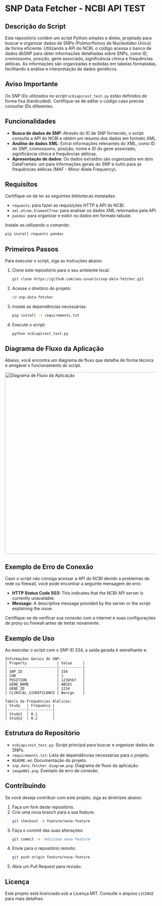 # SNP Data Fetcher - NCBI API TEST

## Descrição do Script

Este repositório contém um script Python simples e direto, projetado para buscar e organizar dados de SNPs (Polimorfismos de Nucleotídeo Único) de forma eficiente. Utilizando a API do NCBI, o código acessa o banco de dados dbSNP para obter informações detalhadas sobre SNPs, como ID, cromossomo, posição, gene associado, significância clínica e frequências alélicas. As informações são organizadas e exibidas em tabelas formatadas, facilitando a análise e interpretação de dados genéticos.

## Aviso Importante

Os SNP IDs utilizados no script `ncbiapirest_test.py` estão definidos de forma fixa (hardcoded). Certifique-se de editar o código caso precise consultar IDs diferentes.

## Funcionalidades

- **Busca de dados de SNP**: Através do ID de SNP fornecido, o script consulta a API do NCBI e obtém um resumo dos dados em formato XML.
- **Análise de dados XML**: Extrai informações relevantes do XML, como ID do SNP, cromossomo, posição, nome e ID do gene associado, significância clínica e frequências alélicas.
- **Apresentação de dados**: Os dados extraídos são organizados em dois DataFrames: um para informações gerais do SNP e outro para as frequências alélicas (MAF - Minor Allele Frequency).

## Requisitos

Certifique-se de ter as seguintes bibliotecas instaladas:

- `requests`: para fazer as requisições HTTP à API do NCBI.
- `xml.etree.ElementTree`: para analisar os dados XML retornados pela API.
- `pandas`: para organizar e exibir os dados em formato tabular.

Instale-as utilizando o comando:

```bash
pip install requests pandas
```

## Primeiros Passos

Para executar o script, siga as instruções abaixo:

1. Clone este repositório para o seu ambiente local:
   ```bash
   git clone https://github.com/seu-usuario/snp-data-fetcher.git
   ```
2. Acesse o diretório do projeto:
   ```bash
   cd snp-data-fetcher
   ```
3. Instale as dependências necessárias:
   ```bash
   pip install -r requirements.txt
   ```
4. Execute o script:
   ```bash
   python ncbiapirest_test.py
   ```

## Diagrama de Fluxo da Aplicação

Abaixo, você encontra um diagrama de fluxo que detalha de forma técnica e amigável o funcionamento do script.

<img src="FlowchartApp.png" alt="Diagrama de Fluxo da Aplicação" width="600"/>

## Exemplo de Erro de Conexão

Caso o script não consiga acessar a API do NCBI devido a problemas de rede ou firewall, você pode encontrar a seguinte mensagem de erro:

- **HTTP Status Code 503:** This indicates that the NCBI API server is currently unavailable.
- **Message:** A descriptive message provided by the server or the script explaining the issue.

Certifique-se de verificar sua conexão com a internet e suas configurações de proxy ou firewall antes de tentar novamente.

## Exemplo de Uso

Ao executar o script com o SNP ID 334, a saída gerada é semelhante a:

```
Informações Gerais do SNP:
| Property              | Value     |
|-----------------------|-----------|
| SNP_ID                | 334       |
| CHR                   | 1         |
| POSITION              | 1234567   |
| GENE_NAME             | ABCD1     |
| GENE_ID               | 1234      |
| CLINICAL_SIGNIFICANCE | Benign    |

Tabela de Frequências Alélicas:
| Study   | Frequency |
|---------|-----------|
| Study1  | 0.1       |
| Study2  | 0.2       |
```

## Estrutura do Repositório

- `ncbiapirest_test.py`: Script principal para buscar e organizar dados de SNPs.
- `requirements.txt`: Lista de dependências necessárias para o projeto.
- `README.md`: Documentação do projeto.
- `snp_data_fetcher_diagram.png`: Diagrama de fluxo da aplicação.
- `image001.png`: Exemplo de erro de conexão.

## Contribuindo

Se você deseja contribuir com este projeto, siga as diretrizes abaixo:

1. Faça um fork deste repositório.
2. Crie uma nova branch para a sua feature:
   ```bash
   git checkout -b feature/nova-feature
   ```
3. Faça o commit das suas alterações:
   ```bash
   git commit -m 'Adiciona nova feature'
   ```
4. Envie para o repositório remoto:
   ```bash
   git push origin feature/nova-feature
   ```
5. Abra um Pull Request para revisão.

## Licença

Este projeto está licenciado sob a Licença MIT. Consulte o arquivo `LICENSE` para mais detalhes.

